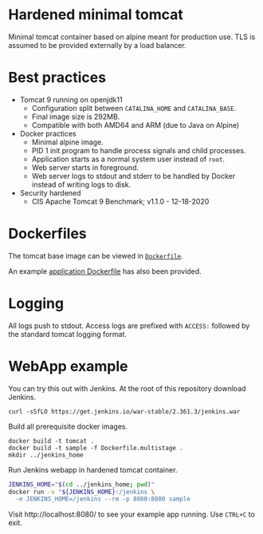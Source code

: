 # Hardened minimal tomcat

Minimal tomcat container based on alpine meant for production use.  TLS is
assumed to be provided externally by a load balancer.

# Best practices

- Tomcat 9 running on openjdk11
  - Configuration split between `CATALINA_HOME` and `CATALINA_BASE`.
  - Final image size is 292MB.
  - Compatible with both AMD64 and ARM (due to Java on Alpine)
- Docker practices
  - Minimal alpine image.
  - PID 1 init program to handle process signals and child processes.
  - Application starts as a normal system user instead of `root`.
  - Web server starts in foreground.
  - Web server logs to stdout and stderr to be handled by Docker instead of
    writing logs to disk.
- Security hardened
  - CIS Apache Tomcat 9 Benchmark; v1.1.0 - 12-18-2020

# Dockerfiles

The tomcat base image can be viewed in [`Dockerfile`](Dockerfile).

An example [application Dockerfile](Dockerfile.multistage) has also been
provided.

# Logging

All logs push to stdout.  Access logs are prefixed with `ACCESS:` followed by
the standard tomcat logging format.

# WebApp example

You can try this out with Jenkins.  At the root of this repository download
Jenkins.

    curl -sSfLO https://get.jenkins.io/war-stable/2.361.3/jenkins.war

Build all prerequisite docker images.

    docker build -t tomcat .
    docker build -t sample -f Dockerfile.multistage .
    mkdir ../jenkins_home

Run Jenkins webapp in hardened tomcat container.

```bash
JENKINS_HOME="$(cd ../jenkins_home; pwd)"
docker run -v "${JENKINS_HOME}:/jenkins \
  -e JENKINS_HOME=/jenkins --rm -p 8080:8080 sample
```

Visit http://localhost:8080/ to see your example app running.  Use `CTRL+C` to
exit.
